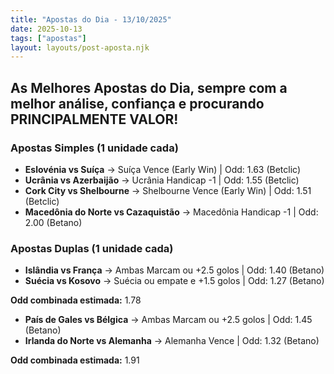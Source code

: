 ```yaml
---
title: "Apostas do Dia - 13/10/2025"
date: 2025-10-13
tags: ["apostas"]
layout: layouts/post-aposta.njk
---
```


## As Melhores Apostas do Dia, sempre com a melhor análise, confiança e procurando PRINCIPALMENTE VALOR!

### Apostas Simples (1 unidade cada)

- **Eslovénia vs Suíça** → Suíça Vence (Early Win) | Odd: 1.63 (Betclic)
- **Ucrânia vs Azerbaijão** → Ucrânia Handicap -1 | Odd: 1.55 (Betclic) 
- **Cork City vs Shelbourne** → Shelbourne Vence (Early Win) | Odd: 1.51 (Betclic) 
- **Macedônia do Norte vs Cazaquistão** → Macedônia Handicap -1 | Odd: 2.00 (Betano) 


### Apostas Duplas (1 unidade cada)

- **Islândia vs França** → Ambas Marcam ou +2.5 golos | Odd: 1.40 (Betano)
- **Suécia vs Kosovo** → Suécia ou empate e +1.5 golos | Odd: 1.27 (Betano)

**Odd combinada estimada:** 1.78

- **País de Gales vs Bélgica** → Ambas Marcam ou +2.5 golos | Odd: 1.45 (Betano)
- **Irlanda do Norte vs Alemanha** → Alemanha Vence | Odd: 1.32 (Betano)

**Odd combinada estimada:** 1.91